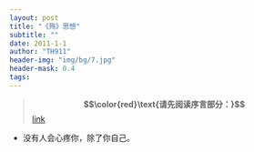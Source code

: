 ```yaml
---
layout: post
title: "《殇》思想"
subtitle: ""
date: 2011-1-1
author: "TH911"
header-img: "img/bg/7.jpg"
header-mask: 0.4
tags:
---
```


>  **$$\color{red}\text{请先阅读序言部分：}$$**[link](https://cfyy.us.kg/2011/01/01/0/)

* 没有人会心疼你，除了你自己。


